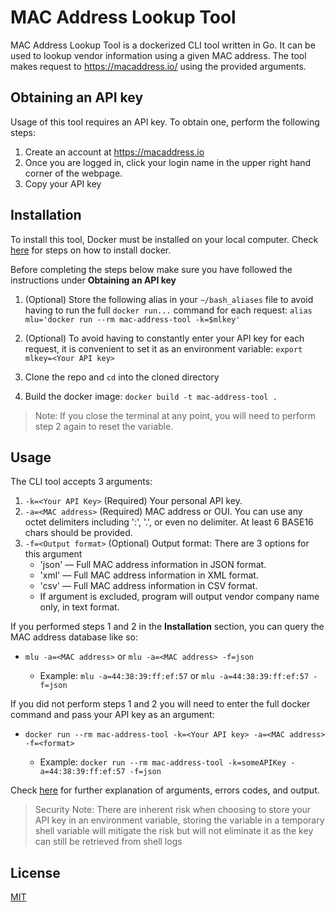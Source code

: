 # MAC Address Lookup Tool

MAC Address Lookup Tool is a dockerized CLI tool written in Go. It can be used to lookup vendor information using a given MAC address. 
The tool makes request to https://macaddress.io/ using the provided arguments.


## Obtaining an API key

Usage of this tool requires an API key. To obtain one, perform the following steps: 
1. Create an account at https://macaddress.io
2. Once you are logged in, click your login name in the upper right hand corner of the webpage.
3. Copy your API key 


## Installation

To install this tool, Docker must be installed on your local computer. Check [here](https://docs.docker.com/get-docker/) for steps on how to install docker.

Before completing the steps below make sure you have followed the instructions under **Obtaining an API key**


1. (Optional) Store the following alias in your `~/bash_aliases` file to avoid having to run the full `docker run...` command for each request: `alias mlu='docker run --rm mac-address-tool -k=$mlkey'`

2. (Optional) To avoid having to constantly enter your API key for each request, it is convenient to set it as an environment variable: `export mlkey=<Your API key>`

3. Clone the repo and `cd` into the cloned directory

4. Build the docker image: `docker build -t mac-address-tool .`

> Note: If you close the terminal at any point, you will need to perform step 2 again to reset the variable.


## Usage

The CLI tool accepts 3 arguments:
1. `-k=<Your API Key>` (Required) Your personal API key.
2. `-a=<MAC address>` (Required) MAC address or OUI. You can use any octet delimiters including ':', '.', or even no delimiter. At least 6 BASE16 chars should be provided. 
3. `-f=<Output format>` (Optional) Output format: There are 3 options for this argument
      - 'json' — Full MAC address information in JSON format.
      - 'xml' — Full MAC address information in XML format.
      - 'csv' — Full MAC address information in CSV format.
      - If argument is excluded, program will output vendor company name only, in text format.


If you performed steps 1 and 2 in the **Installation** section, you can query the MAC address database like so:
-  `mlu -a=<MAC address>` or `mlu -a=<MAC address> -f=json`
      
      - Example: `mlu -a=44:38:39:ff:ef:57` or `mlu -a=44:38:39:ff:ef:57 -f=json`

If you did not perform steps 1 and 2 you will need to enter the full docker command and pass your API key as an argument:
-  `docker run --rm mac-address-tool -k=<Your API key> -a=<MAC address> -f=<format>`

     - Example: `docker run --rm mac-address-tool -k=someAPIKey -a=44:38:39:ff:ef:57 -f=json`
     
Check [here](https://macaddress.io/api/documentation/making-requests) for further explanation of arguments, errors codes, and output.

> Security Note: There are inherent risk when choosing to store your API key in an environment variable, storing the variable in a temporary shell variable
> will mitigate the risk but will not eliminate it as the key can still be retrieved from shell logs



 
 ## License
 [MIT](https://choosealicense.com/licenses/mit/)